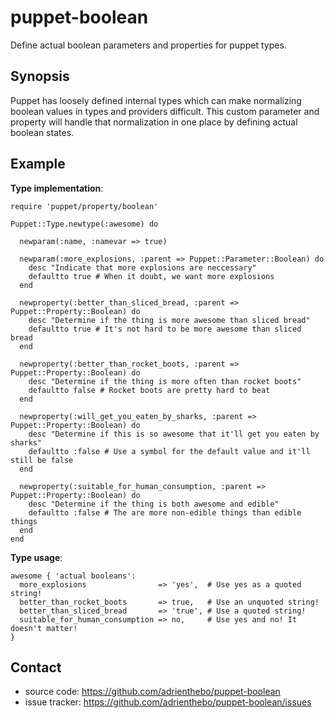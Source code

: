 puppet-boolean
==============

Define actual boolean parameters and properties for puppet types.

Synopsis
--------

Puppet has loosely defined internal types which can make normalizing boolean
values in types and providers difficult. This custom parameter and property
will handle that normalization in one place by defining actual boolean states.

Example
-------

**Type implementation**:

    require 'puppet/property/boolean'

    Puppet::Type.newtype(:awesome) do

      newparam(:name, :namevar => true)

      newparam(:more_explosions, :parent => Puppet::Parameter::Boolean) do
        desc "Indicate that more explosions are neccessary"
        defaultto true # When it doubt, we want more explosions
      end

      newproperty(:better_than_sliced_bread, :parent => Puppet::Property::Boolean) do
        desc "Determine if the thing is more awesome than sliced bread"
        defaultto true # It's not hard to be more awesome than sliced bread
      end

      newproperty(:better_than_rocket_boots, :parent => Puppet::Property::Boolean) do
        desc "Determine if the thing is more often than rocket boots"
        defaultto false # Rocket boots are pretty hard to beat
      end

      newproperty(:will_get_you_eaten_by_sharks, :parent => Puppet::Property::Boolean) do
        desc "Determine if this is so awesome that it'll get you eaten by sharks"
        defaultto :false # Use a symbol for the default value and it'll still be false
      end

      newproperty(:suitable_for_human_consumption, :parent => Puppet::Property::Boolean) do
        desc "Determine if the thing is both awesome and edible"
        defaultto :false # The are more non-edible things than edible things
      end
    end

**Type usage**:

    awesome { 'actual booleans':
      more_explosions                => 'yes',  # Use yes as a quoted string!
      better_than_rocket_boots       => true,   # Use an unquoted string!
      better_than_sliced_bread       => 'true', # Use a quoted string!
      suitable_for_human_consumption => no,     # Use yes and no! It doesn't matter!
    }

Contact
-------

  * source code: https://github.com/adrienthebo/puppet-boolean
  * issue tracker: https://github.com/adrienthebo/puppet-boolean/issues
